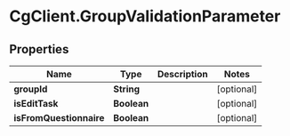 # CgClient.GroupValidationParameter

## Properties

Name | Type | Description | Notes
------------ | ------------- | ------------- | -------------
**groupId** | **String** |  | [optional] 
**isEditTask** | **Boolean** |  | [optional] 
**isFromQuestionnaire** | **Boolean** |  | [optional] 


